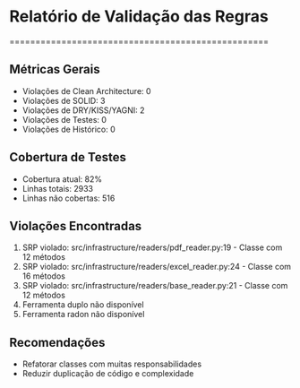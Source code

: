 # Relatório de Validação das Regras
==================================================

## Métricas Gerais
- Violações de Clean Architecture: 0
- Violações de SOLID: 3
- Violações de DRY/KISS/YAGNI: 2
- Violações de Testes: 0
- Violações de Histórico: 0

## Cobertura de Testes
- Cobertura atual: 82%
- Linhas totais: 2933
- Linhas não cobertas: 516

## Violações Encontradas
1. SRP violado: src/infrastructure/readers/pdf_reader.py:19 - Classe com 12 métodos
2. SRP violado: src/infrastructure/readers/excel_reader.py:24 - Classe com 16 métodos
3. SRP violado: src/infrastructure/readers/base_reader.py:21 - Classe com 12 métodos
4. Ferramenta duplo não disponível
5. Ferramenta radon não disponível

## Recomendações
- Refatorar classes com muitas responsabilidades
- Reduzir duplicação de código e complexidade